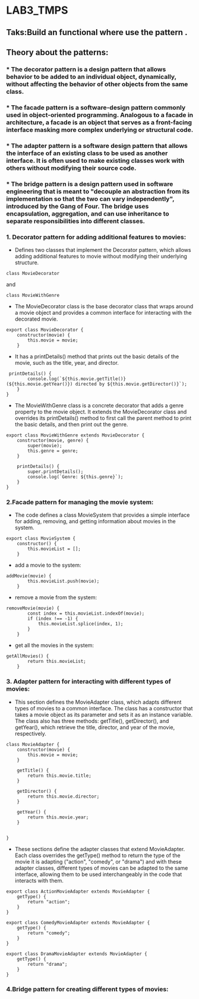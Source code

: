 # LAB3_TMPS
## Taks:Build an functional where use the pattern .
## Theory about the patterns:
### * The decorator pattern is a design pattern that allows behavior to be added to an individual object, dynamically, without affecting the behavior of other objects from the same class.
### * The facade pattern  is a software-design pattern commonly used in object-oriented programming. Analogous to a facade in architecture, a facade is an object that serves as a front-facing interface masking more complex underlying or structural code.
### * The adapter pattern is a software design pattern  that allows the interface of an existing class to be used as another interface. It is often used to make existing classes work with others without modifying their source code.
### * The bridge pattern is a design pattern used in software engineering that is meant to "decouple an abstraction from its implementation so that the two can vary independently", introduced by the Gang of Four. The bridge uses encapsulation, aggregation, and can use inheritance to separate responsibilities into different classes.
### 1. Decorator pattern for adding additional features to movies:
- Defines two classes that implement the Decorator pattern, which allows adding additional features to movie without modifying their underlying structure.
```
class MovieDecorator
```
and
```
class MovieWithGenre
```
- The MovieDecorator class is the base decorator class that wraps around a movie object and provides a common interface for interacting with the decorated movie.
```
export class MovieDecorator {
    constructor(movie) {
        this.movie = movie;
    }
```
- It has a printDetails() method that prints out the basic details of the movie, such as the title, year, and director.
```
 printDetails() {
        console.log(`${this.movie.getTitle()} (${this.movie.getYear()}) directed by ${this.movie.getDirector()}`);
    }
}
```
- The MovieWithGenre class is a concrete decorator that adds a genre property to the movie object. It extends the MovieDecorator class and overrides its printDetails() method to first call the parent method to print the basic details, and then print out the genre.
```
export class MovieWithGenre extends MovieDecorator {
    constructor(movie, genre) {
        super(movie);
        this.genre = genre;
    }

    printDetails() {
        super.printDetails();
        console.log(`Genre: ${this.genre}`);
    }
}
```
### 2.Facade pattern for managing the movie system:
- The code defines a class MovieSystem that provides a simple interface for adding, removing, and getting information about movies in the system.
```
export class MovieSystem {
    constructor() {
        this.movieList = [];
    }
```
- add a movie to the system:
```
addMovie(movie) {
        this.movieList.push(movie);
    }
```
- remove a movie from the system:
```
removeMovie(movie) {
        const index = this.movieList.indexOf(movie);
        if (index !== -1) {
            this.movieList.splice(index, 1);
        }
    }
```
- get all the movies in the system:
```
getAllMovies() {
        return this.movieList;
    }
```
### 3. Adapter pattern for interacting with different types of movies:
- This section defines the MovieAdapter class, which adapts different types of movies to a common interface. The class has a constructor that takes a movie object as its parameter and sets it as an instance variable. The class also has three methods: getTitle(), getDirector(), and getYear(), which retrieve the title, director, and year of the movie, respectively.
```
class MovieAdapter {
    constructor(movie) {
        this.movie = movie;
    }

    getTitle() {
        return this.movie.title;
    }

    getDirector() {
        return this.movie.director;
    }

    getYear() {
        return this.movie.year;
    }


}
```
- These sections define the adapter classes that extend MovieAdapter. Each class overrides the getType() method to return the type of the movie it is adapting ("action", "comedy", or "drama") and with these adapter classes, different types of movies can be adapted to the same interface, allowing them to be used interchangeably in the code that interacts with them.
```
export class ActionMovieAdapter extends MovieAdapter {
    getType() {
        return "action";
    }
}

export class ComedyMovieAdapter extends MovieAdapter {
    getType() {
        return "comedy";
    }
}

export class DramaMovieAdapter extends MovieAdapter {
    getType() {
        return "drama";
    }
}
```
### 4.Bridge pattern for creating different types of movies:

